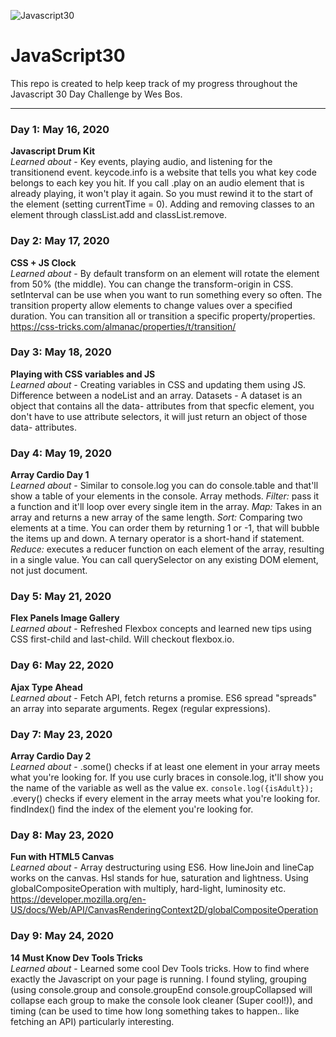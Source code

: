 ﻿![Javascript30](https://javascript30.com/images/JS3-social-share.png)

# JavaScript30

This repo is created to help keep track of my progress throughout the Javascript 30 Day Challenge by Wes Bos.

---

### Day 1: May 16, 2020
**Javascript Drum Kit**<br>
*Learned about* -
Key events, playing audio, and listening for the transitionend event.
keycode.info is a website that tells you what key code belongs to each key you hit.
If you call .play on an audio element that is already playing, it won't play it again. So you must rewind it to the start of the element (setting currentTime = 0).
Adding and removing classes to an element through classList.add and classList.remove.

### Day 2: May 17, 2020
**CSS + JS Clock**<br>
*Learned about* -
By default transform on an element will rotate the element from 50% (the middle). You can change the transform-origin in CSS. setInterval can be use when you want to run something every so often. The transition property allow elements to change values over a specified duration. You can transition all or transition a specific property/properties. https://css-tricks.com/almanac/properties/t/transition/

### Day 3: May 18, 2020
**Playing with CSS variables and JS**<br>
*Learned about* -
Creating variables in CSS and updating them using JS. Difference between a nodeList and an array. Datasets - A dataset is an object that contains all the data- attributes from that specfic element, you don't have to use attribute selectors, it will just return an object of those data- attributes.

### Day 4: May 19, 2020
**Array Cardio Day 1**<br>
*Learned about* -
Similar to console.log you can do console.table and that'll show a table of your elements in the console. Array methods. *Filter:* pass it a function and it'll loop over every single item in the array. *Map:* Takes in an array and returns a new array of the same length. *Sort:* Comparing two elements at a time. You can order them by returning 1 or -1, that will bubble the items up and down. A ternary operator is a short-hand if statement. *Reduce:* executes a reducer function on each element of the array, resulting in a single value. You can call querySelector on any existing DOM element, not just document.

### Day 5: May 21, 2020
**Flex Panels Image Gallery**<br>
*Learned about* -
Refreshed Flexbox concepts and learned new tips using CSS first-child and last-child. Will checkout flexbox.io.


### Day 6: May 22, 2020
**Ajax Type Ahead**<br>
*Learned about* -
Fetch API, fetch returns a promise. ES6 spread "spreads" an array into separate arguments. Regex (regular expressions).

### Day 7: May 23, 2020
**Array Cardio Day 2**<br>
*Learned about* -
.some() checks if at least one element in your array meets what you're looking for. If you use curly braces in console.log, it'll show you the name of the variable as well as the value ex. `console.log({isAdult});` .every() checks if every element in the array meets what you're looking for. findIndex() find the index of the element you're looking for.

### Day 8: May 23, 2020
**Fun with HTML5 Canvas**<br>
*Learned about* -
Array destructuring using ES6. How lineJoin and lineCap works on the canvas. Hsl stands for hue, saturation and lightness. Using globalCompositeOperation with multiply, hard-light, luminosity etc. https://developer.mozilla.org/en-US/docs/Web/API/CanvasRenderingContext2D/globalCompositeOperation

### Day 9: May 24, 2020
**14 Must Know Dev Tools Tricks**<br>
*Learned about* -
Learned some cool Dev Tools tricks. How to find where exactly the Javascript on your page is running. I found styling, grouping (using console.group and console.groupEnd console.groupCollapsed will collapse each group to make the console look cleaner (Super cool!)), and timing (can be used to time how long something takes to happen.. like fetching an API) particularly interesting.
